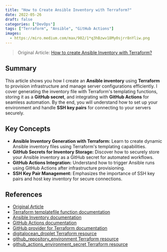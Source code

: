 ```yaml
---
title: "How to Create Ansible Inventory with Terraform?"
date: 2022-05-26
draft: false
categories: ["DevOps"]
tags: ["Terraform", "Ansible", "GitHub Actions"]
images:
  - https://miro.medium.com/max/902/1*q3hBzwv18My0sjrr8nYliw.png
---
```


> Original Article: [How to create Ansible Inventory with Terraform?](https://medium.com/p/a32fcbe11be6)

## Summary

This article shows you how I create an **Ansible inventory** using **Terraform** to provision infrastructure and manage server configurations efficiently. I cover generating the inventory file with Terraform's templating functions, storing it as a **GitHub secret**, and integrating with **GitHub Actions** for seamless automation. By the end, you will understand how to set up your environment and handle **SSH key pairs** for connecting to your servers securely.

## Key Concepts

*   **Ansible Inventory Generation with Terraform:** Learn to create dynamic Ansible inventory files using Terraform's templating capabilities.
*   **GitHub Secrets for Inventory Storage:** Discover how to securely store your Ansible inventory as a GitHub secret for automated workflows.
*   **GitHub Actions Integration:** Understand how to trigger Ansible runs using GitHub Actions after infrastructure provisioning.
*   **SSH Key Pair Management:** Emphasizes the importance of SSH key pairs and host key inventory for secure connections.

## References

*   [Original Article](https://medium.com/p/a32fcbe11be6)
*   [Terraform templatefile function documentation](https://www.terraform.io/docs/language/functions/templatefile.html)
*   [Ansible Inventory documentation](https://docs.ansible.com/ansible/latest/inventory_guide/index.html)
*   [GitHub Actions documentation](https://docs.github.com/en/actions)
*   [GitHub provider for Terraform documentation](https://registry.terraform.io/providers/integrations/github/latest/docs)
*   [digitalocean_droplet Terraform resource](https://registry.terraform.io/providers/digitalocean/digitalocean/latest/docs/resources/droplet)
*   [github_repository_environment Terraform resource](https://registry.terraform.io/providers/integrations/github/latest/docs/resources/repository_environment)
*   [github_actions_environment_secret Terraform resource](https://registry.terraform.io/providers/integrations/github/latest/docs/resources/actions_environment_secret)
